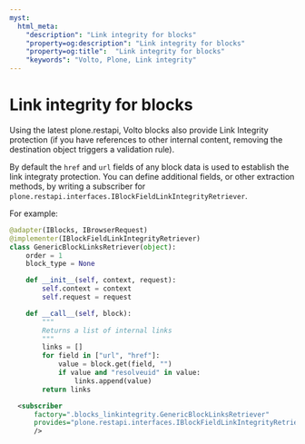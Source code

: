 ```yaml
---
myst:
  html_meta:
    "description": "Link integrity for blocks"
    "property=og:description": "Link integrity for blocks"
    "property=og:title":  "Link integrity for blocks"
    "keywords": "Volto, Plone, Link integrity"
---
```


# Link integrity for blocks

Using the latest plone.restapi, Volto blocks also provide Link Integrity
protection (if you have references to other internal content, removing the
destination object triggers a validation rule).

By default the `href` and `url` fields of any block data is used to establish
the link integraty protection. You can define additional fields, or other
extraction methods, by writing a subscriber for `plone.restapi.interfaces.IBlockFieldLinkIntegrityRetriever`.

For example:

```python
@adapter(IBlocks, IBrowserRequest)
@implementer(IBlockFieldLinkIntegrityRetriever)
class GenericBlockLinksRetriever(object):
    order = 1
    block_type = None

    def __init__(self, context, request):
        self.context = context
        self.request = request

    def __call__(self, block):
        """
        Returns a list of internal links
        """
        links = []
        for field in ["url", "href"]:
            value = block.get(field, "")
            if value and "resolveuid" in value:
                links.append(value)
        return links
```

```xml
  <subscriber
      factory=".blocks_linkintegrity.GenericBlockLinksRetriever"
      provides="plone.restapi.interfaces.IBlockFieldLinkIntegrityRetriever"
      />
```

